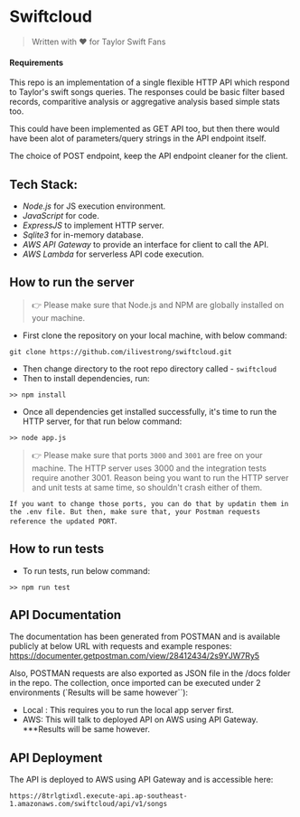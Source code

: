 # Swiftcloud

>
> Written with ❤️ for Taylor Swift Fans
>


#### Requirements

This repo is an implementation of a single flexible HTTP API which respond to Taylor's swift songs queries. The responses could be basic filter based records, comparitive analysis or aggregative analysis based simple stats too.  

This could have been implemented as GET API too, but then there would have been alot of parameters/query strings in the API endpoint itself.  

The choice of POST endpoint, keep the API endpoint cleaner for the client.

## Tech Stack:
- *Node.js* for JS execution environment.
- *JavaScript* for code.
- *ExpressJS* to implement HTTP server.
- *Sqlite3* for in-memory database.
- *AWS API Gateway* to provide an interface for client to call the API.
- *AWS Lambda* for serverless API code execution.

## How to run the server  
>
> 👉 Please make sure that Node.js and NPM are globally installed on your machine.
>

- First clone the repository on your local machine, with below command:
```
git clone https://github.com/ilivestrong/swiftcloud.git
```
- Then change directory to the root repo directory called - `swiftcloud`
- Then to install dependencies, run:
```
>> npm install
``` 
- Once all dependencies get installed successfully, it's time to run the HTTP server, for that run below command:
```
>> node app.js
``` 
>
> 👉 Please make sure that ports `3000` and `3001` are free on your machine. The HTTP server uses 3000 and the integration tests require another 3001. Reason being you want to run the HTTP server and unit tests at same time, so shouldn't crash either of them.  

`If you want to change those ports, you can do that by updatin them in the .env file. But then, make sure that, your Postman requests reference the updated PORT`.
>


## How to run tests
- To run tests, run below command:
```
>> npm run test
``` 


## API Documentation
The documentation has been generated from POSTMAN and is available publicly at below URL with requests and example respones:  
https://documenter.getpostman.com/view/28412434/2s9YJW7Ry5  

Also, POSTMAN requests are also exported as JSON file in the /docs folder in the repo. The collection, once imported can be executed under 2 environments (`Results will be same however``):  

- Local : This requires you to run the local app server first.
- AWS: This will talk to deployed API on AWS using API Gateway.  
***Results will be same however.


## API Deployment
The API is deployed to AWS using API Gateway and is accessible here:  
```
https://8trlgtixdl.execute-api.ap-southeast-1.amazonaws.com/swiftcloud/api/v1/songs
```
